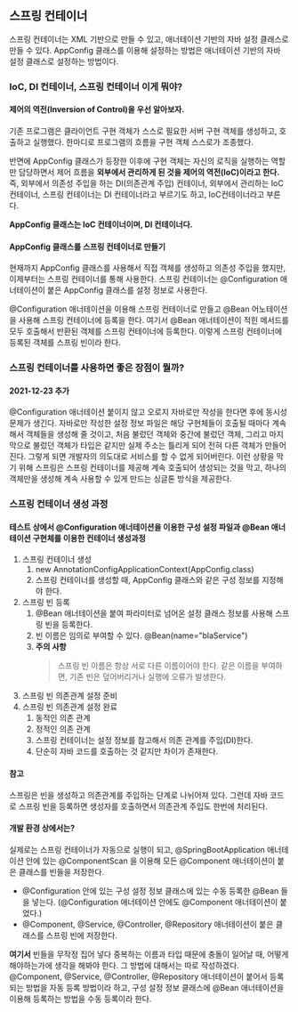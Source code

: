 
## 스프링 컨테이너
스프링 컨테이너는 XML 기반으로 만들 수 있고, 애너테이션 기반의 자바 설정 클래스로 만들 수 있다.
AppConfig 클래스를 이용해 설정하는 방법은 애너테이션 기반의 자바 설정 클래스로 설정하는 방법이다.

### IoC, DI 컨테이너, 스프링 컨테이너 이게 뭐야?

#### 제어의 역전(Inversion of Control)을 우선 알아보자.

기존 프로그램은 클라이언트 구현 객체가 스스로 필요한 서버 구현 객체를 생성하고, 호출하고 실행했다.
한마디로 프로그램의 흐름을 구현 객체 스스로가 조종했다.

반면에 AppConfig 클래스가 등장한 이후에 구현 객체는 자신의 로직을 실행하는 역할만 담당하면서 제어 흐름을
**외부에서 관리하게 된 것을 제어의 역전(IoC)이라고 한다.**
즉, 외부에서 의존성 주입을 하는 DI(의존관계 주입) 컨테이너, 외부에서 관리하는 IoC 컨테이너, 스프링 컨테이너는 DI 컨테이너라고 부르기도 하고, IoC컨테이너라고 부른다.

**AppConfig 클래스는 IoC 컨테이너이며, DI 컨테이너다.**


#### AppConfig 클래스를 스프링 컨테이너로 만들기 

현재까지 AppConfig 클래스를 사용해서 직접 객체를 생성하고 의존성 주입을 했지만, 이제부터는 스프링 컨테이너를 통해 사용한다. 스프링 컨테이너는 @Configuration 애너테이션이 붙은 AppConfig 클래스를 설정 정보로 사용한다.

@Configuration 애너테이션을 이용해 스프링 컨테이너로 만들고 @Bean 어노테이션을 사용해 스프링 컨테이너에 등록을 한다.
여기서 @Bean 애너테이션이 적힌 메서드를 모두 호출해서 반환된 객체를 스프링 컨테이너에 등록한다. 이렇게 스프링 컨테이너에 등록된 객체를 스프링 빈이라 한다.

### 스프링 컨테이너를 사용하면 좋은 장점이 뭘까? 
#### 2021-12-23 추가
@Configuration 애너테이션 붙이지 않고 오로지 자바로만 작성을 한다면 후에 동시성 문제가 생긴다. 자바로만 작성한 설정 정보 파일은 해당 구현체들이 호출될 때마다 계속해서 객체들을 생성해 줄 것이고,
처음 불렀던 객체와 중간에 불렀던 객체, 그리고 마지막으로 불렀던 객체가 타입은 같지만 실제 주소는 틀리게 되어 전혀 다른 객체가 만들어진다. 그렇게 되면 개발자의 의도대로 서비스를 할 수 없게 되어버린다. 이런 상황을 막기 위해 스프링은 스프링 컨테이너를 제공해 계속 호출되어 생성되는 것을 막고, 하나의 객체만을 생성해 계속 사용할 수 있게 만드는 싱글톤 방식을 제공한다.


### 스프링 컨테이너 생성 과정

#### 테스트 상에서 @Configuration 애너테이션을 이용한 구성 설정 파일과 @Bean 애너테이션 구현체를 이용한 컨테이너 생성과정

1. 스프링 컨테이너 생성
   1. new AnnotationConfigApplicationContext(AppConfig.class)
   2. 스프링 컨테이너를 생성할 때, AppConfig 클래스와 같은 구성 정보를 지정해야 한다.
2. 스프링 빈 등록
   1. @Bean 애너테이션을 붙여 파라미터로 넘어온 설정 클래스 정보를 사용해 스프링 빈을 등록한다.
   2. 빈 이름은 임의로 부여할 수 있다.
      @Bean(name="blaService")
   3. **주의 사항**
      > 스프링 빈 이름은 항상 서로 다른 이름이어야 한다. 같은 이름을 부여하면, 기존 빈은 덮어버리거나 실행에
오류가 발생한다.
3. 스프링 빈 의존관계 설정 준비
4. 스프링 빈 의존관계 설정 완료
   1. 동적인 의존 관계
   2. 정적인 의존 관계
   3. 스프링 컨테이너는 설정 정보를 참고해서 의존 관계를 주입(DI)한다.
   4. 단순히 자바 코드를 호출하는 것 같지만 차이가 존재한다.

#### 참고
스프링은 빈을 생성하고 의존관계를 주입하는 단계로 나뉘어져 있다. 그런데 자바 코드로 스프링 빈을 등록하면
생성자를 호출하면서 의존관계 주입도 한번에 처리된다. 

#### 개발 환경 상에서는?
실제로는 스프링 컨테이너가 자동으로 실행이 되고, @SpringBootApplication 애너테이션 안에 있는 @ComponentScan 을 이용해 모든 @Component 애너테이션이 붙은 클래스를 빈들을 저장한다.
- @Configuration 안에 있는 구성 설정 정보 클래스에 있는 수동 등록한 @Bean 들을 넣는다. (@Configuration 애너테이션 안에도 @Component 애너테이션이 붙었다.)
- @Component, @Service, @Controller, @Repository 애너테이션이 붙은 클래스를 스프링 빈에 저장한다.

**여기서**  빈들을 무작정 집어 넣다 중복하는 이름과 타입 때문에 충돌이 일어날 때, 어떻게 해야하는가에 생각을 해봐야 한다. 그 방법에 대해서는 따로 작성하겠다.
@Component, @Service, @Controller, @Repository 애너테이션이 붙어서 등록되는 방법을 자동 등록 방법이라 하고, 구성 설정 정보 클래스에 @Bean 애너테이션을 이용해 등록하는 방법을 수동 등록이라 한다.
